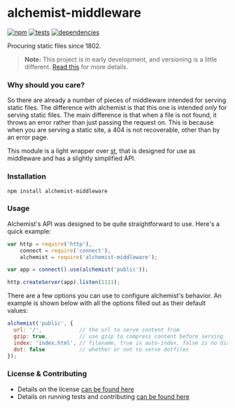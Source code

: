 # alchemist-middleware

[![npm](http://img.shields.io/npm/v/alchemist-middleware.svg?style=flat)](https://badge.fury.io/js/alchemist-middleware) [![tests](http://img.shields.io/travis/carrot/alchemist-middleware/master.svg?style=flat)](https://travis-ci.org/carrot/alchemist-middleware) [![dependencies](http://img.shields.io/gemnasium/carrot/alchemist-middleware.svg?style=flat)](https://gemnasium.com/carrot/alchemist-middleware)

Procuring static files since 1802.

> **Note:** This project is in early development, and versioning is a little different. [Read this](http://markup.im/#q4_cRZ1Q) for more details.

### Why should you care?

So there are already a number of pieces of middleware intended for serving static files. The difference with alchemist is that this one is intended *only* for serving static files. The main difference is that when a file is not found, it throws an error rather than just passing the request on. This is because when you are serving a static site, a 404 is not recoverable, other than by an error page.

This module is a light wrapper over [st](https://github.com/isaacs/st), that is designed for use as middleware and has a slightly simplified API.

### Installation

`npm install alchemist-middleware`

### Usage

Alchemist's API was designed to be quite straightforward to use. Here's a quick example:

```js
var http = require('http'),
    connect = require('connect'),
    alchemist = require('alchemist-middleware');

var app = connect().use(alchemist('public'));

http.createServer(app).listen(1111);
```

There are a few options you can use to configure alchemist's behavior. An example is shown below with all the options filled out as their default values:

```js
alchemist('public', {
  url: '/',            // the url to serve content from
  gzip: true,          // use gzip to compress content before serving
  index: 'index.html', // filename, true is auto-index, false is no directory indices
  dot: false           // whether or not to serve dotfiles
});
```

### License & Contributing

- Details on the license [can be found here](LICENSE.md)
- Details on running tests and contributing [can be found here](contributing.md)
